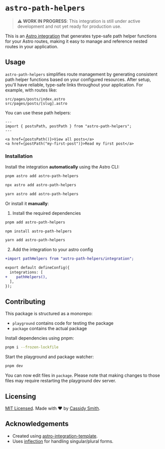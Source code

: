 # `astro-path-helpers`

> **⚠️ WORK IN PROGRESS**: This integration is still under active development and not yet ready for production use.

This is an [Astro integration](https://docs.astro.build/en/guides/integrations-guide/) that generates type-safe path helper functions for your Astro routes, making it easy to manage and reference nested routes in your application.


## Usage

`astro-path-helpers` simplifies route management by generating consistent path helper functions based on your configured resources. After setup, you'll have reliable, type-safe links throughout your application. For example, with routes like:

```
src/pages/posts/index.astro
src/pages/posts/[slug].astro
```

You can use these path helpers:

```astro
---
import { postsPath, postPath } from "astro-path-helpers";
---

<a href={postsPath()}>View all posts</a>
<a href={postPath("my-first-post")}>Read my first post</a>
```

### Installation

Install the integration **automatically** using the Astro CLI:

```bash
pnpm astro add astro-path-helpers
```

```bash
npx astro add astro-path-helpers
```

```bash
yarn astro add astro-path-helpers
```

Or install it **manually**:

1. Install the required dependencies

```bash
pnpm add astro-path-helpers
```

```bash
npm install astro-path-helpers
```

```bash
yarn add astro-path-helpers
```

2. Add the integration to your astro config

```diff
+import pathHelpers from "astro-path-helpers/integration";

export default defineConfig({
  integrations: [
+    pathHelpers(),
  ],
});
```

## Contributing

This package is structured as a monorepo:

- `playground` contains code for testing the package
- `package` contains the actual package

Install dependencies using pnpm:

```bash
pnpm i --frozen-lockfile
```

Start the playground and package watcher:

```bash
pnpm dev
```

You can now edit files in `package`. Please note that making changes to those files may require restarting the playground dev server.

## Licensing

[MIT Licensed](https://github.com/cassidysmith/astro-path-helpers/blob/main/LICENSE). Made with ❤️ by [Cassidy Smith](https://github.com/cassidysmith).

## Acknowledgements

- Created using [astro-integration-template](https://github.com/florian-lefebvre/astro-integration-template).
- Uses [inflection](https://www.npmjs.com/package/inflection) for handling singular/plural forms.
